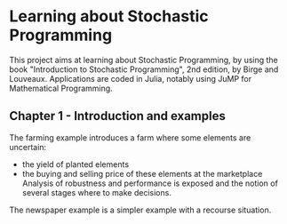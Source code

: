Learning about Stochastic Programming
=====================================================
This project aims at learning about Stochastic Programming, by using the book "Introduction to Stochastic Programming", 2nd edition, by Birge and Louveaux.
Applications are coded in Julia, notably using JuMP for Mathematical Programming.

Chapter 1 - Introduction and examples
-------------------------------------
The farming example introduces a farm where some elements are uncertain:
- the yield of planted elements
- the buying and selling price of these elements at the marketplace
Analysis of robustness and performance is exposed and the notion of several stages where to make decisions.

The newspaper example is a simpler example with a recourse situation.